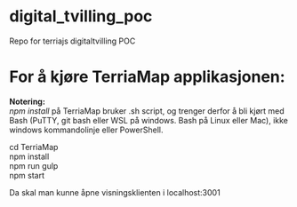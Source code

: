 # digital_tvilling_poc
Repo for terriajs digitaltvilling POC

# For å kjøre TerriaMap applikasjonen:

**Notering:**  
*npm install* på TerriaMap bruker .sh script, og trenger derfor å bli kjørt med Bash (PuTTY, git bash eller WSL på windows. Bash på Linux eller Mac), ikke windows kommandolinje eller PowerShell.

cd TerriaMap  
npm install  
npm run gulp  
npm start  

Da skal man kunne åpne visningsklienten i localhost:3001
